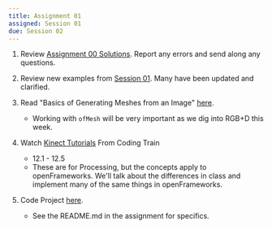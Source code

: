 ```yaml
---
title: Assignment 01
assigned: Session 01
due: Session 02
---
```


1.  Review [Assignment 00 Solutions](https://github.com/SAIC-ARTTECH-3039-5039/Assignment_00). Report any errors and send along any questions.

2.  Review new examples from [Session 01](https://github.com/SAIC-ATS/ARTTECH-3039/tree/master/Session_01). Many have been updated and clarified.

3.  Read "Basics of Generating Meshes from an Image" [here](http://openframeworks.cc/ofBook/chapters/generativemesh.html).
    - Working with `ofMesh` will be very important as we dig into RGB+D this week.

3.  Watch [Kinect Tutorials](https://www.youtube.com/watch?v=QmVNgdapJJM&list=PLRqwX-V7Uu6ZMlWHdcy8hAGDy6IaoxUKf) From Coding Train
    - 12.1 - 12.5
    - These are for Processing, but the concepts apply to openFrameworks. We'll talk about the differences in class and implement many of the same things in openFrameworks.

4.  Code Project [here](https://classroom.github.com/a/jOrIhPue).
    - See the README.md in the assignment for specifics.
